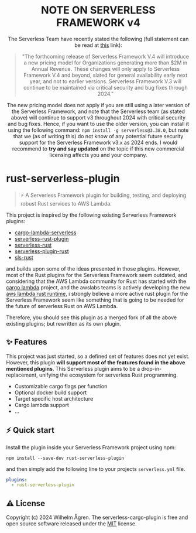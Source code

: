 <div align="center">

  # NOTE ON SERVERLESS FRAMEWORK v4

  The Serverless Team have recently stated the following (full statement can be read at [this][serverless_framework_v4_url] link):
  > "The forthcoming release of Serverless Framework V.4 will introduce a new pricing model for Organizations generating more than $2M in Annual Revenue. These changes will only apply to Serverless Framework V.4 and beyond, slated for general availability early next year, and not to earlier versions. Serverless Framework V.3 will continue to be maintained via critical security and bug fixes through 2024."

  The new pricing model does not apply if you are still using a later version of the Serverless Framework, and note that the Serverless team (as stated above)
  will continue to support v3 throughout 2024 with critical security and bug fixes. Hence, if you want to use the older version, you can install it using the
  following command: `npm install -g serverless@3.38.0`, but note that we (as of writing this) do not know of any potential future security support for the
  Serverless Framework v3.x as 2024 ends. I would recommend to **try and say updated** on the topic if this new commercial licensing affects you and your company.
  
</div>


# rust-serverless-plugin
> ⚡️ A Serverless Framework plugin for building, testing, and deploying robust Rust services to AWS Lambda.

This project is inspired by the following existing Serverless Framework plugins:
* [cargo-lambda-serverless][cargo_lambda_serverless_url]
* [serverless-rust-plugin][serverless_rust_plugin_url]
* [serverless-rust][serverless_rust_url]
* [serverless-plugin-rust][serverless_plugin_rust_url]
* [sls-rust][sls_rust_url]

and builds upon some of the ideas presented in those plugins. However, most of the Rust plugins for the Serverless Framework seem outdated, and considering that the AWS Lambda community for Rust has started with the [cargo lambda][cargo_lambda_url] project, and the awslabs teams is actively developing the new [aws lambda rust runtime][aws_lambda_rust_runtime_url], i strongly believe a more active rust plugin for the Serverless Framework seem like something that is going to be needed for the future of serverless Rust on AWS Lambda.

Therefore, you should see this plugin as a merged fork of all the above existing plugins; but rewritten as its own plugin.


## ✨ Features

This project was just started, so a defined set of features does not yet exist. However, this plugin **will support most of the features found in the above mentioned plugins**. This Serverless plugin aims to be a drop-in-replacement, unifying the ecosystem for serverless Rust programming.

* Customizable cargo flags per function
* Optional docker build support
* Target specific host architecture
* Cargo lambda support
* ...


## ⚡️ Quick start

Install the plugin inside your Serverless Framework project using npm:

```
npm install --save-dev rust-serverless-plugin
```

and then simply add the following line to your projects `serverless.yml` file.

```yml
plugins:
  - rust-serverless-plugin
```


## ⚠️ License

Copyright (c) 2024 Wilhelm Ågren. The serverless-cargo-plugin is free and open source software released under the [MIT](repo_license_url) license.


<!-- README links -->

[aws_lambda_rust_runtime_url]: https://github.com/awslabs/aws-lambda-rust-runtime
[cargo_lambda_url]: https://www.cargo-lambda.info/
[cargo_lambda_serverless_url]: https://github.com/ipetrovbg/cargo-lambda
[serverless_framework_v4_url]: https://www.serverless.com/blog/serverless-framework-v4-a-new-model
[serverless_rust_plugin_url]: https://github.com/kaicoh/serverless-rust-plugin
[serverless_rust_url]: https://github.com/softprops/serverless-rust/
[serverless_plugin_rust_url]: https://github.com/MadebyAe/serverless-plugin-rust
[sls_rust_url]: https://github.com/fdaciuk/sls-rust

<!-- Repository links -->

[repo_license_url]: https://github.com/wilhelmagren/serverless-cargo-plugin/blob/main/LICENSE
